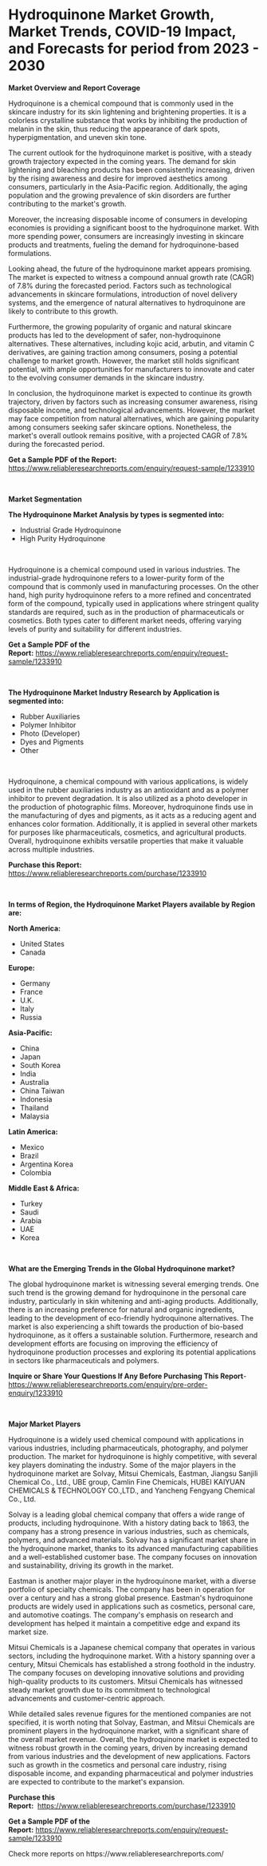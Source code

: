 <p><h1>Hydroquinone Market Growth, Market Trends, COVID-19 Impact, and Forecasts for period from 2023 - 2030</h1></p><p><strong>Market Overview and Report Coverage</strong></p>
<p><p>Hydroquinone is a chemical compound that is commonly used in the skincare industry for its skin lightening and brightening properties. It is a colorless crystalline substance that works by inhibiting the production of melanin in the skin, thus reducing the appearance of dark spots, hyperpigmentation, and uneven skin tone.</p><p>The current outlook for the hydroquinone market is positive, with a steady growth trajectory expected in the coming years. The demand for skin lightening and bleaching products has been consistently increasing, driven by the rising awareness and desire for improved aesthetics among consumers, particularly in the Asia-Pacific region. Additionally, the aging population and the growing prevalence of skin disorders are further contributing to the market's growth.</p><p>Moreover, the increasing disposable income of consumers in developing economies is providing a significant boost to the hydroquinone market. With more spending power, consumers are increasingly investing in skincare products and treatments, fueling the demand for hydroquinone-based formulations.</p><p>Looking ahead, the future of the hydroquinone market appears promising. The market is expected to witness a compound annual growth rate (CAGR) of 7.8% during the forecasted period. Factors such as technological advancements in skincare formulations, introduction of novel delivery systems, and the emergence of natural alternatives to hydroquinone are likely to contribute to this growth.</p><p>Furthermore, the growing popularity of organic and natural skincare products has led to the development of safer, non-hydroquinone alternatives. These alternatives, including kojic acid, arbutin, and vitamin C derivatives, are gaining traction among consumers, posing a potential challenge to market growth. However, the market still holds significant potential, with ample opportunities for manufacturers to innovate and cater to the evolving consumer demands in the skincare industry.</p><p>In conclusion, the hydroquinone market is expected to continue its growth trajectory, driven by factors such as increasing consumer awareness, rising disposable income, and technological advancements. However, the market may face competition from natural alternatives, which are gaining popularity among consumers seeking safer skincare options. Nonetheless, the market's overall outlook remains positive, with a projected CAGR of 7.8% during the forecasted period.</p></p>
<p><strong>Get a Sample PDF of the Report:</strong> <a href="https://www.reliableresearchreports.com/enquiry/request-sample/1233910">https://www.reliableresearchreports.com/enquiry/request-sample/1233910</a></p>
<p>&nbsp;</p>
<p><strong>Market Segmentation</strong></p>
<p><strong>The Hydroquinone Market Analysis by types is segmented into:</strong></p>
<p><ul><li>Industrial Grade Hydroquinone</li><li>High Purity Hydroquinone</li></ul></p>
<p>&nbsp;</p>
<p><p>Hydroquinone is a chemical compound used in various industries. The industrial-grade hydroquinone refers to a lower-purity form of the compound that is commonly used in manufacturing processes. On the other hand, high purity hydroquinone refers to a more refined and concentrated form of the compound, typically used in applications where stringent quality standards are required, such as in the production of pharmaceuticals or cosmetics. Both types cater to different market needs, offering varying levels of purity and suitability for different industries.</p></p>
<p><strong>Get a Sample PDF of the Report:</strong>&nbsp;<a href="https://www.reliableresearchreports.com/enquiry/request-sample/1233910">https://www.reliableresearchreports.com/enquiry/request-sample/1233910</a></p>
<p>&nbsp;</p>
<p><strong>The Hydroquinone Market Industry Research by Application is segmented into:</strong></p>
<p><ul><li>Rubber Auxiliaries</li><li>Polymer Inhibitor</li><li>Photo (Developer)</li><li>Dyes and Pigments</li><li>Other</li></ul></p>
<p>&nbsp;</p>
<p><p>Hydroquinone, a chemical compound with various applications, is widely used in the rubber auxiliaries industry as an antioxidant and as a polymer inhibitor to prevent degradation. It is also utilized as a photo developer in the production of photographic films. Moreover, hydroquinone finds use in the manufacturing of dyes and pigments, as it acts as a reducing agent and enhances color formation. Additionally, it is applied in several other markets for purposes like pharmaceuticals, cosmetics, and agricultural products. Overall, hydroquinone exhibits versatile properties that make it valuable across multiple industries.</p></p>
<p><strong>Purchase this Report:</strong>&nbsp; <a href="https://www.reliableresearchreports.com/purchase/1233910">https://www.reliableresearchreports.com/purchase/1233910</a></p>
<p>&nbsp;</p>
<p><strong>In terms of Region, the Hydroquinone Market Players available by Region are:</strong></p>
<p>
    <p> <strong> North America: </strong>
        <ul>
            <li>United States</li>
            <li>Canada</li>
        </ul>
        </p> 
    <p> <strong> Europe: </strong>
        <ul>
            <li>Germany</li>
            <li>France</li>
            <li>U.K.</li>
            <li>Italy</li>
            <li>Russia</li>
        </ul>
        </p> 
    <p> <strong> Asia-Pacific: </strong>
        <ul>
            <li>China</li>
            <li>Japan</li>
            <li>South Korea</li>
            <li>India</li>
            <li>Australia</li>
            <li>China Taiwan</li>
            <li>Indonesia</li>
            <li>Thailand</li>
            <li>Malaysia</li>
        </ul>
        </p> 
    <p> <strong> Latin America: </strong>
        <ul>
            <li>Mexico</li>
            <li>Brazil</li>
            <li>Argentina Korea</li>
            <li>Colombia</li>
        </ul>
        </p> 
    <p> <strong> Middle East & Africa: </strong>
        <ul>
            <li>Turkey</li>
            <li>Saudi</li>
            <li>Arabia</li>
            <li>UAE</li>
            <li>Korea</li>
        </ul>
    </p>
    </p>
<p>&nbsp;</p>
<p><strong>What are the Emerging Trends in the Global Hydroquinone market?</strong></p>
<p><p>The global hydroquinone market is witnessing several emerging trends. One such trend is the growing demand for hydroquinone in the personal care industry, particularly in skin whitening and anti-aging products. Additionally, there is an increasing preference for natural and organic ingredients, leading to the development of eco-friendly hydroquinone alternatives. The market is also experiencing a shift towards the production of bio-based hydroquinone, as it offers a sustainable solution. Furthermore, research and development efforts are focusing on improving the efficiency of hydroquinone production processes and exploring its potential applications in sectors like pharmaceuticals and polymers.</p></p>
<p><strong>Inquire or Share Your Questions If Any Before Purchasing This Report</strong>- <a href="https://www.reliableresearchreports.com/enquiry/pre-order-enquiry/1233910">https://www.reliableresearchreports.com/enquiry/pre-order-enquiry/1233910</a></p>
<p>&nbsp;</p>
<p><strong>Major Market Players</strong></p>
<p><p>Hydroquinone is a widely used chemical compound with applications in various industries, including pharmaceuticals, photography, and polymer production. The market for hydroquinone is highly competitive, with several key players dominating the industry. Some of the major players in the hydroquinone market are Solvay, Mitsui Chemicals, Eastman, Jiangsu Sanjili Chemical Co., Ltd., UBE group, Camlin Fine Chemicals, HUBEI KAIYUAN CHEMICALS & TECHNOLOGY CO.,LTD., and Yancheng Fengyang Chemical Co., Ltd.</p><p>Solvay is a leading global chemical company that offers a wide range of products, including hydroquinone. With a history dating back to 1863, the company has a strong presence in various industries, such as chemicals, polymers, and advanced materials. Solvay has a significant market share in the hydroquinone market, thanks to its advanced manufacturing capabilities and a well-established customer base. The company focuses on innovation and sustainability, driving its growth in the market.</p><p>Eastman is another major player in the hydroquinone market, with a diverse portfolio of specialty chemicals. The company has been in operation for over a century and has a strong global presence. Eastman's hydroquinone products are widely used in applications such as cosmetics, personal care, and automotive coatings. The company's emphasis on research and development has helped it maintain a competitive edge and expand its market size.</p><p>Mitsui Chemicals is a Japanese chemical company that operates in various sectors, including the hydroquinone market. With a history spanning over a century, Mitsui Chemicals has established a strong foothold in the industry. The company focuses on developing innovative solutions and providing high-quality products to its customers. Mitsui Chemicals has witnessed steady market growth due to its commitment to technological advancements and customer-centric approach.</p><p>While detailed sales revenue figures for the mentioned companies are not specified, it is worth noting that Solvay, Eastman, and Mitsui Chemicals are prominent players in the hydroquinone market, with a significant share of the overall market revenue. Overall, the hydroquinone market is expected to witness robust growth in the coming years, driven by increasing demand from various industries and the development of new applications. Factors such as growth in the cosmetics and personal care industry, rising disposable income, and expanding pharmaceutical and polymer industries are expected to contribute to the market's expansion.</p></p>
<p><strong>Purchase this Report:</strong>&nbsp;&nbsp;<a href="https://www.reliableresearchreports.com/purchase/1233910">https://www.reliableresearchreports.com/purchase/1233910</a></p>
<p></p>
<p><strong>Get a Sample PDF of the Report:</strong>&nbsp;<a href="https://www.reliableresearchreports.com/enquiry/request-sample/1233910">https://www.reliableresearchreports.com/enquiry/request-sample/1233910</a></p>
<p>Check more reports on https://www.reliableresearchreports.com/</p>